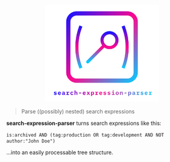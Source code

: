 <div align="center">
  <img src="./assets/logo-with-text.svg" alt="Logo" width="300px">
</div>

> Parse ((possibly) nested) search expressions

**search-expression-parser** turns search expressions like this:

```
is:archived AND (tag:production OR tag:development AND NOT author:"John Doe")
```

...into an easily processable tree structure.
